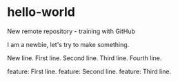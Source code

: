 # hello-world
New remote repository - training with GitHub

I am a newbie, let's try to make something.

New line.
First line.
Second line.
Third line.
Fourth line.

feature: First line.
feature: Second line.
feature: Third line.
